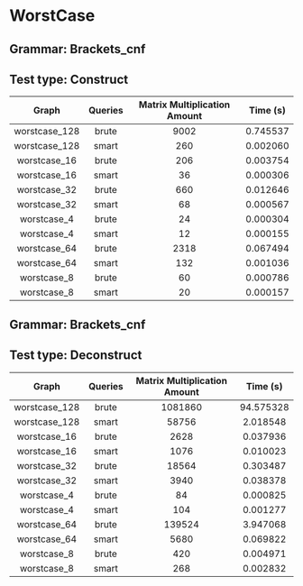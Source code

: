 # WorstCase

## Grammar: Brackets_cnf
## Test type: Construct

| Graph | Queries | Matrix Multiplication Amount | Time (s) |
|:-----:|:-------:|:----------------------------:|:--------:|
| worstcase_128 | brute | 9002 | 0.745537 |
| worstcase_128 | smart | 260 | 0.002060 |
| worstcase_16 | brute | 206 | 0.003754 |
| worstcase_16 | smart | 36 | 0.000306 |
| worstcase_32 | brute | 660 | 0.012646 |
| worstcase_32 | smart | 68 | 0.000567 |
| worstcase_4 | brute | 24 | 0.000304 |
| worstcase_4 | smart | 12 | 0.000155 |
| worstcase_64 | brute | 2318 | 0.067494 |
| worstcase_64 | smart | 132 | 0.001036 |
| worstcase_8 | brute | 60 | 0.000786 |
| worstcase_8 | smart | 20 | 0.000157 |

## Grammar: Brackets_cnf
## Test type: Deconstruct

| Graph | Queries | Matrix Multiplication Amount | Time (s) |
|:-----:|:-------:|:----------------------------:|:--------:|
| worstcase_128 | brute | 1081860 | 94.575328 |
| worstcase_128 | smart | 58756 | 2.018548 |
| worstcase_16 | brute | 2628 | 0.037936 |
| worstcase_16 | smart | 1076 | 0.010023 |
| worstcase_32 | brute | 18564 | 0.303487 |
| worstcase_32 | smart | 3940 | 0.038378 |
| worstcase_4 | brute | 84 | 0.000825 |
| worstcase_4 | smart | 104 | 0.001277 |
| worstcase_64 | brute | 139524 | 3.947068 |
| worstcase_64 | smart | 5680 | 0.069822 |
| worstcase_8 | brute | 420 | 0.004971 |
| worstcase_8 | smart | 268 | 0.002832 |

